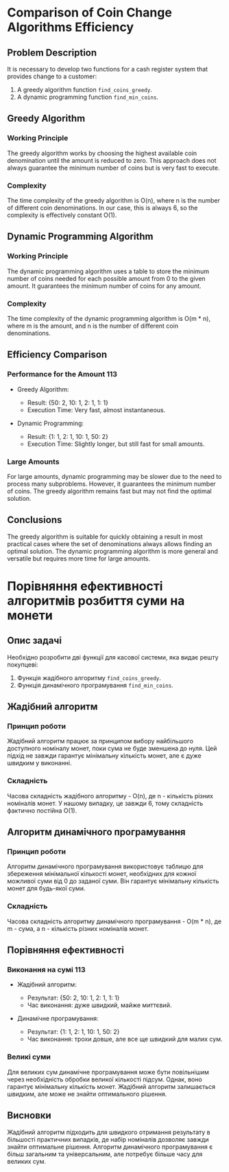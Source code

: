 # Comparison of Coin Change Algorithms Efficiency

## Problem Description

It is necessary to develop two functions for a cash register system that provides change to a customer:

1. A greedy algorithm function `find_coins_greedy`.
2. A dynamic programming function `find_min_coins`.

## Greedy Algorithm

### Working Principle

The greedy algorithm works by choosing the highest available coin denomination until the amount is reduced to zero. This approach does not always guarantee the minimum number of coins but is very fast to execute.

### Complexity

The time complexity of the greedy algorithm is O(n), where n is the number of different coin denominations. In our case, this is always 6, so the complexity is effectively constant O(1).

## Dynamic Programming Algorithm

### Working Principle

The dynamic programming algorithm uses a table to store the minimum number of coins needed for each possible amount from 0 to the given amount. It guarantees the minimum number of coins for any amount.

### Complexity

The time complexity of the dynamic programming algorithm is O(m * n), where m is the amount, and n is the number of different coin denominations.

## Efficiency Comparison

### Performance for the Amount 113

- Greedy Algorithm:
  - Result: {50: 2, 10: 1, 2: 1, 1: 1}
  - Execution Time: Very fast, almost instantaneous.

- Dynamic Programming:
  - Result: {1: 1, 2: 1, 10: 1, 50: 2}
  - Execution Time: Slightly longer, but still fast for small amounts.

### Large Amounts

For large amounts, dynamic programming may be slower due to the need to process many subproblems. However, it guarantees the minimum number of coins. The greedy algorithm remains fast but may not find the optimal solution.

## Conclusions

The greedy algorithm is suitable for quickly obtaining a result in most practical cases where the set of denominations always allows finding an optimal solution. The dynamic programming algorithm is more general and versatile but requires more time for large amounts.



# Порівняння ефективності алгоритмів розбиття суми на монети

## Опис задачі

Необхідно розробити дві функції для касової системи, яка видає решту покупцеві:

1. Функція жадібного алгоритму `find_coins_greedy`.
2. Функція динамічного програмування `find_min_coins`.

## Жадібний алгоритм

### Принцип роботи

Жадібний алгоритм працює за принципом вибору найбільшого доступного номіналу монет, поки сума не буде зменшена до нуля. Цей підхід не завжди гарантує мінімальну кількість монет, але є дуже швидким у виконанні.

### Складність

Часова складність жадібного алгоритму - O(n), де n - кількість різних номіналів монет. У нашому випадку, це завжди 6, тому складність фактично постійна O(1).

## Алгоритм динамічного програмування

### Принцип роботи

Алгоритм динамічного програмування використовує таблицю для збереження мінімальної кількості монет, необхідних для кожної можливої суми від 0 до заданої суми. Він гарантує мінімальну кількість монет для будь-якої суми.

### Складність

Часова складність алгоритму динамічного програмування - O(m * n), де m - сума, а n - кількість різних номіналів монет.

## Порівняння ефективності

### Виконання на сумі 113

- Жадібний алгоритм:
  - Результат: {50: 2, 10: 1, 2: 1, 1: 1}
  - Час виконання: дуже швидкий, майже миттєвий.

- Динамічне програмування:
  - Результат: {1: 1, 2: 1, 10: 1, 50: 2}
  - Час виконання: трохи довше, але все ще швидкий для малих сум.

### Великі суми

Для великих сум динамічне програмування може бути повільнішим через необхідність обробки великої кількості підсум. Однак, воно гарантує мінімальну кількість монет. Жадібний алгоритм залишається швидким, але може не знайти оптимального рішення.

## Висновки

Жадібний алгоритм підходить для швидкого отримання результату в більшості практичних випадків, де набір номіналів дозволяє завжди знайти оптимальне рішення. Алгоритм динамічного програмування є більш загальним та універсальним, але потребує більше часу для великих сум.


